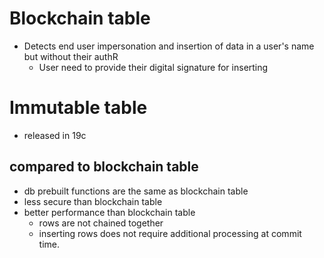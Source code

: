 # Blockchain table
- Detects end user impersonation and insertion of data in a user's name but without their authR
  - User need to provide their digital signature for inserting

# Immutable table
- released in 19c
## compared to blockchain table
- db prebuilt functions are the same as blockchain table
- less secure than blockchain table
- better performance than blockchain table
  - rows are not chained together
  - inserting rows does not require additional processing at commit time.
